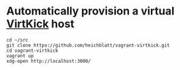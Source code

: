 # Automatically provision a virtual [VirtKick](https://github.com/virtkick/virtkick-starter) host
 
    cd ~/src
    git clone https://github.com/heichblatt/vagrant-virtkick.git
    cd vagrant-virtkick
    vagrant up
    xdg-open http://localhost:3000/
